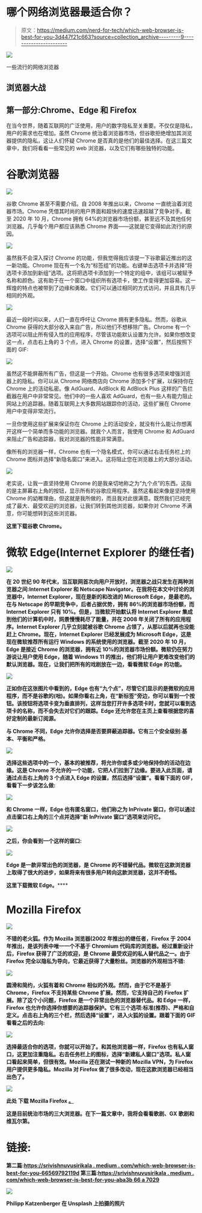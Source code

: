 # 哪个网络浏览器最适合你？

> 原文：<https://medium.com/nerd-for-tech/which-web-browser-is-best-for-you-3d447f21c663?source=collection_archive---------9----------------------->

![](img/c79b2d157face43aa87053c188446a3c.png)

一些流行的网络浏览器

## 浏览器大战

## 第一部分:Chrome、Edge 和 Firefox

在当今世界，随着互联网的广泛使用，用户的数字隐私至关重要。不仅仅是隐私，用户的需求也在增加。虽然 Chrome 统治着浏览器市场，但谷歌拒绝增加其浏览器提供的隐私，这让人们怀疑 Chrome 是否真的是他们的最佳选择。在这三篇文章中，我们将看看一些常见的 web 浏览器，以及它们有哪些独特的功能。

# 谷歌浏览器

![](img/3a11d45537d99fe4a04fe6c09a757a69.png)

谷歌 Chrome 甚至不需要介绍。自 2008 年推出以来，Chrome 一直统治着浏览器市场。Chrome 凭借其时尚的用户界面和超快的速度迅速超越了竞争对手。截至 2020 年 10 月，Chrome 拥有 64%的浏览器市场份额，甚至远不及其他任何浏览器。几乎每个用户都应该熟悉 Chrome 界面——这就是它变得如此流行的原因。

![](img/1c3f9a9d56c1a3a784f1f23d7cff4c3d.png)

虽然我不会深入探讨 Chrome 的功能，但我觉得我应该提一下谷歌最近推出的这一新功能。Chrome 现在有一个名为“标签组”的功能。右键单击选项卡并选择“将选项卡添加到新组”选项。这将把选项卡添加到一个特定的组中，该组可以被赋予名称和颜色。这有助于在一个窗口中组织所有选项卡，使工作变得更加容易。这一辉煌的特点也被带到了边缘和勇敢。它们可以通过相同的方式访问，并且具有几乎相同的外观。

![](img/cddae4785aea950d98e9771d07117a74.png)

最近一段时间以来，人们一直在呼吁让 Chrome 拥有更多隐私。然而，谷歌从 Chrome 获得的大部分收入来自广告，所以他们不想移除广告。Chrome 有一个选项可以阻止所有侵入性的应用程序，尽管该功能默认设置为允许。如果你想改变这一点，点击右上角的 3 个点，进入 Chrome 的设置，选择“设置”，然后按照下面的 GIF:

![](img/5e2a4a8f33e91ade4db988d18169b955.png)

虽然这不能屏蔽所有广告，但这是一个开始。Chrome 也有很多选项来增强浏览器上的隐私。你可以从 Chrome 网络商店向 Chrome 添加多个扩展，以保持你在 Chrome 上的活动私密。像 AdGuard、AdBlock 和 AdBlock Plus 这样的广告拦截器在用户中非常常见。他们中的一些人喜欢 AdGuard，也有一些人有能力阻止网站上的追踪器。随着互联网上大多数网站跟踪你的活动，这些扩展在 Chrome 用户中变得非常流行。

一旦你使用这些扩展来保证你在 Chrome 上的活动安全，就没有什么能让你想离开这样一个简单而多功能的浏览器。就我个人而言，我使用 Chrome 和 AdGuard 来阻止广告和追踪器，我对浏览器的性能非常满意。

像所有的浏览器一样，Chrome 也有一个隐名模式，你可以通过右击任务栏上的 Chrome 图标并选择“新隐名窗口”来进入。这将阻止您在浏览器上的大部分活动。

![](img/3c4d55fe1edcd373e07448e563b36890.png)

老实说，让我一直坚持使用 Chrome 的是我亲切地称之为“九个点”的东西。这指的是主屏幕右上角的按钮，显示所有的谷歌应用程序。虽然这看起来像是坚持使用 Chrome 的幼稚理由，但这就是我所做的，而且我对此很满意。既然我们已经完成了最大、最受欢迎的浏览器，让我们转到其他浏览器，如果你对 Chrome 不满意，你可能想转到这些浏览器。

**这里下载谷歌 Chrome**[](https://www.google.com/chrome/)****。****

# **微软 Edge(Internet Explorer 的继任者)**

**![](img/0d560dba20e8fdee9e979a96ef3db3cf.png)**

**在 20 世纪 90 年代末，当互联网首次向用户开放时，浏览器之战只发生在两种浏览器之间:Internet Explorer 和 Netscape Navigator。在我将在本文中讨论的浏览器中，Internet Explorer，现在是新的和改进的 Microsoft Edge，是最老的。在与 Netscape 的早期竞争中，后者占据优势，拥有 86%的浏览器市场份额，而 Internet Explorer 只有 10%。但是，当微软开始默认将 Internet Explorer 集成到他们的计算机中时，网景慢慢耗尽了能量，并在 2008 年关闭了所有的应用程序。Internet Explorer 几乎立刻就被谷歌 Chrome 占领了，从那以后就再也没能赶上 Chrome。现在，Internet Explorer 已经发展成为 Microsoft Edge，这是现在微软推荐所有运行 Windows 的系统使用的浏览器。截至 2020 年 10 月，Edge 是接近 Chrome 的浏览器，拥有近 10%的浏览器市场份额。微软仍在努力游说让用户使用 Edge，随着 Windows 11 的推出，他们将让用户更难改变他们的默认浏览器。现在，让我们把所有的戏剧放在一边，看看微软 Edge 的功能。**

**![](img/48fcf23a50a6a1e0bd1df3a8efb357db.png)**

**正如你在这张图片中看到的，Edge 也有“九个点”，尽管它们显示的是微软的应用程序，而不是谷歌的(咄)。如果你看右上角，在“新标签”旁边，你可以看到一个按钮。该按钮将选项卡变为垂直排列，这样当您打开许多选项卡时，您就可以看到选项卡的名称，而不会失去对它们的跟踪。Edge 还允许您在主页上查看根据您的喜好定制的最新订阅源。**

**与 Chrome 不同，Edge 允许你选择是否要屏蔽追踪器。它有三个安全级别:基本、平衡和严格。**

**![](img/23a6f390129d8c3ebc768a3c5fe0211e.png)**

**选择这些选项中的一个，基本的被推荐，将允许你或多或少地保持你的活动在边缘。这是 Chrome 不允许的一个功能，它把人们拉到了边缘。要进入此页面，请通过点击右上角的 3 个点进入 Edge 的设置，然后选择“设置”。看看下面的 GIF，看看下一步该怎么做:**

**![](img/2bfc76efadc770c01b19d4781a4d98da.png)**

**和 Chrome 一样，Edge 也有匿名窗口，他们称之为 InPrivate 窗口，你可以通过点击窗口右上角的三个点并选择“新 InPrivate 窗口”选项来访问它。**

**![](img/4c0812c0122a314e578fc6b43d7a1131.png)**

**之后，你会看到一个这样的窗口:**

**![](img/256c39b9e3032e757334785de28d6021.png)**

**Edge 是一款非常出色的浏览器，是 Chrome 的不错替代品。微软在这款浏览器上取得了很大的进步，如果将来有很多用户转向这款浏览器，这并不奇怪。**

****这里下载微软 Edge**[](https://www.microsoft.com/edge)****。******

# ****Mozilla Firefox****

****![](img/1f0115e0edc3a109479577c66e590d58.png)****

****不错的老火狐。作为 Mozilla 浏览器(2002 年推出)的继任者，Firefox 于 2004 年推出，是该列表中唯一一个不基于 Chromium 代码库的浏览器。经过重新设计后，Firefox 获得了广泛的欢迎，是 Chrome 最受欢迎的私人替代品之一。由于 Firefox 完全以隐私为导向，它最近获得了大量粉丝。浏览器的外观相当不错:****

****![](img/c2bef0412887e6f902fd36285b432660.png)****

****圆滑和简约，火狐有着和 Chrome 相似的外观。然而，由于它不是基于 Chrome，Firefox 不支持某些 Chrome 扩展。然而，它支持自己的 Firefox 扩展。除了这个小问题，Firefox 是一个非常出色的浏览器替代品。和 Edge 一样，Firefox 也允许你选择你想要的追踪器保护。它有三个选项:标准(推荐)、严格和自定义。点击右上角的三个栏，然后选择“设置”，进入火狐的设置。跟着下面的 GIF 看看之后的去向:****

****![](img/9be1a4ec58cdf2fd8007cb574876842a.png)****

****选择最适合你的选项，你就可以开始了。和其他浏览器一样，Firefox 也有私人窗口，这更加注重隐私。右击任务栏上的图标，选择“新建私人窗口”选项。私人窗口看起来简单，但很有效。Mozilla 还在测试一种新的 Mozilla VPN，为 Firefox 用户提供更多隐私。Mozilla 对 Firefox 做了很多改动，现在这款浏览器已经相当出色了。****

****![](img/0b0790dce848a502f731faeff6245639.png)****

******此处** **下载 Mozilla Firefox** [**。**](https://www.mozilla.org/firefox/)****

****这是目前统治市场的三大浏览器。在下一篇文章中，我将会看看歌剧、GX 歌剧和维瓦尔第。****

# ****链接:****

****第二篇:[https://srivishnuvusirikala . medium . com/which-web-browser-is-best-for-you-66569792119d](https://srivishnuvusirikala.medium.com/which-web-browser-is-best-for-you-66569792119d)
第三篇:[https://srivishnuvusirikala . medium . com/which-web-browser-is-best-for-you-aba3b 66 a 7029](https://srivishnuvusirikala.medium.com/which-web-browser-is-best-for-you-aba3b66a7029)****

****![](img/7a7827774907620aaafd26a1d5b2dbd2.png)****

****Philipp Katzenberger 在 Unsplash 上拍摄的照片****